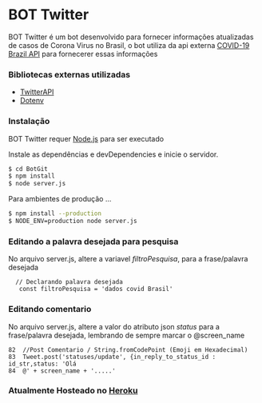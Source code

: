 # BOT Twitter

BOT Twitter é um bot desenvolvido para fornecer informações atualizadas de casos de Corona Virus no Brasil, o bot utiliza da api externa [COVID-19 Brazil API](https://covid19-brazil-api.now.sh/)  para fornecerer essas informações
### Bibliotecas externas utilizadas
* [TwitterAPI](https://www.npmjs.com/package/twitter)
* [Dotenv](https://www.npmjs.com/package/dotenv)
### Instalação

BOT Twitter requer [Node.js](https://nodejs.org/) para ser executado

Instale as dependências e devDependencies e inicie o servidor.

```sh
$ cd BotGit
$ npm install 
$ node server.js
```

Para ambientes de produção ...

```sh
$ npm install --production
$ NODE_ENV=production node server.js
```

### Editando a palavra desejada para pesquisa

No arquivo server.js, altere a variavel *filtroPesquisa*, para a frase/palavra desejada
```
  // Declarando palavra desejada
   const filtroPesquisa = 'dados covid Brasil'
```
### Editando comentario 

No arquivo server.js, altere a valor do atributo json *status* para a frase/palavra desejada, lembrando de sempre marcar o @screen_name 
```
82  //Post Comentario / String.fromCodePoint (Emoji em Hexadecimal)
83  Tweet.post('statuses/update', {in_reply_to_status_id : id_str,status: 'Olá 
84  @' + screen_name + '.....'
```
### Atualmente Hosteado no [Heroku](https://dashboard.heroku.com)
